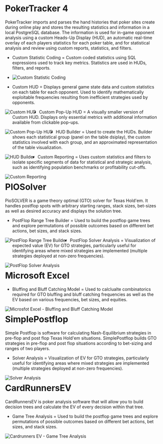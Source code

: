 # PokerTracker 4
PokerTracker imports and parses the hand histories that poker sites create during online play and stores the resulting statistics and information in a local PostgreSQL database. The information is used for in-game opponent analysis using a custom Heads-Up Display (HUD), an automatic real-time overlay of each players statistics for each poker table, and for statistical analysis and review using custom reports, statistics, and filters. 

* Custom Statistic Coding = Custom coded statistics using SQL expressions used to track key metrics. Statistics are used in HUDs, filters, and reports. 

* <img src="PokerTracker 4 - Custom Statistic Coding.png"
     alt="Custom Statistic Coding"
     style="float: left; margin-right: 10px;" />
   
* Custom HUD = Displays general game state data and custom statistics on each table for each opponent. Used to identify mathematically exploitable frequencies resulting from inefficient strategies used by opponents.

<img src="PokerTracker 4 - Custom HUD.jpg"
     alt="Custom HUD"
     style="float: left; margin-right: 10px;" />

* Custom Pop-Up HUD = A visually smaller version of Custom HUD. Displays only essential metrics with additional information available from clickable pop-ups.

<img src="PokerTracker 4 - Custom Pop-Up HUD.png"
     alt="Custom Pop-Up HUD"
     style="float: left; margin-right: 10px;" />

* HUD Builder = Used to create the HUDs. Builder shows each statistical group (panel on the table dsiplay), the custom statistics involved with each group, and an approximated representation of the table visualization.

<img src="PokerTracker 4 - HUD Builder.png"
     alt="HUD Builder"
     style="float: left; margin-right: 10px;" />

* Custom Reporting = Uses custom statistics and filters to isolate specific segments of data for statistical and strategic analysis, such as identifying population benchmarks or profitability cut-offs.

<img src="PokerTracker 4 - Custom Reporting.png"
     alt="Custom Reporting"
     style="float: left; margin-right: 10px;" />


# PIOSolver
PioSOLVER is a game theory optimal (GTO) solver for Texas Hold'em. It handles postflop spots with arbitrary starting ranges, stack sizes, bet-sizes as well as desired accuracy and displays the solution tree.

* PostFlop Range Tree Builder = Used to build the postflop game trees and explore permutations of possible outcomes based on different bet actions, bet sizes, and stack sizes.

<img src="PIOSolver - PostFlop Range Tree Builder.png"
     alt="PostFlop Range Tree Builder"
     style="float: left; margin-right: 10px;" />

* PostFlop Solver Analysis = Visualization of expected value (EV) for GTO strategies, particularly useful for identifying areas where mixed strategies are implemented (multiple strategies deployed at non-zero frequencies).

<img src="PIOSolver - PostFlop Solver Analysis.png"
     alt="PostFlop Solver Analysis"
     style="float: left; margin-right: 10px;" />

# Microsoft Excel

* Bluffing and Bluff Catching Model = Used to calclualte combinatorics required for GTO bluffing and bluff catching frequencies as well as the EV based on various frequencies, bet sizes, and equities.

<img src="Microsoft Excel - Bluffing and Bluff Catching Model.png"
     alt="Microsfot Excel - Bluffing and Bluff Catching Model"
     style="float: left; margin-right: 10px;" />

# SimplePostflop
Simple Postflop is software for calculating Nash-Equilibrium strategies in pre-flop and post flop Texas Hold'em situations. SimplePostflop builds GTO strategies in pre-flop and post flop situations according to bet-sizing and ranges of two players.

* Solver Analysis = Visualization of EV for GTO strategies, particularly useful for identifying areas where mixed strategies are implemented (multiple strategies deployed at non-zero frequencies).

<img src="SimplePostflop - Solver Analysis.png"
     alt="Solver Analysis"
     style="float: left; margin-right: 10px;" />

# CardRunnersEV
CardRunnersEV is poker analysis software that will allow you to build decision trees and calculate the EV of every decision within that tree.

* Game Tree Analysis = Used to build the postflop game trees and explore permutations of possible outcomes based on different bet actions, bet sizes, and stack sizes.

<img src="CardRunnersEV - Game Tree Analysis.png"
     alt="Cardrunners EV - Game Tree Analysis"
     style="float: left; margin-right: 10px;" />




